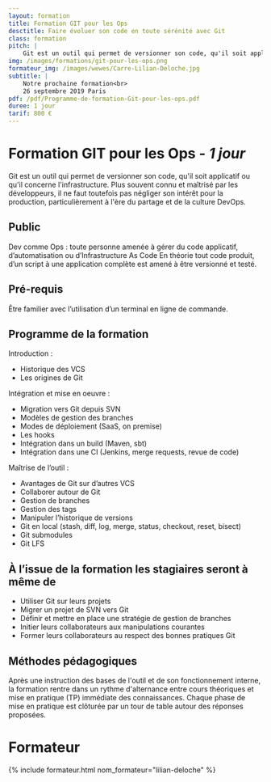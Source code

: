 ```yaml
---
layout: formation
title: Formation GIT pour les Ops
desctitle: Faire évoluer son code en toute sérénité avec Git
class: formation
pitch: |
    Git est un outil qui permet de versionner son code, qu'il soit applicatif ou qu'il concerne l'infrastructure. Plus souvent connu et maîtrisé par les développeurs, il ne faut toutefois pas négliger son intérêt pour la production, particulièrement à l'ère du partage et de la culture DevOps.
img: /images/formations/git-pour-les-ops.png
formateur_img: /images/wewes/Carre-Lilian-Deloche.jpg
subtitle: |
    Notre prochaine formation<br>
    26 septembre 2019 Paris
pdf: /pdf/Programme-de-formation-Git-pour-les-ops.pdf
duree: 1 jour
tarif: 800 €
---
```


# Formation GIT pour les Ops - *1 jour*

Git est un outil qui permet de versionner son code, qu'il soit applicatif ou qu'il concerne l'infrastructure. Plus souvent connu et maîtrisé par les développeurs, il ne faut toutefois pas négliger son intérêt pour la production, particulièrement à l'ère du partage et de la culture DevOps.

## Public

Dev comme Ops : toute personne amenée à gérer du code applicatif, d’automatisation ou d’Infrastructure As Code
En théorie tout code produit, d’un script à une application complète est amené à être versionné et testé.

## Pré-requis

Être familier avec l’utilisation d’un terminal en ligne de commande.

## Programme de la formation

Introduction :
* Historique des VCS
* Les origines de Git

Intégration et mise en oeuvre :
* Migration vers Git depuis SVN
* Modèles de gestion des branches
* Modes de déploiement (SaaS, on premise)
* Les hooks
* Intégration dans un build (Maven, sbt)
* Intégration dans une CI (Jenkins, merge requests, revue de code)

Maîtrise de l’outil :
* Avantages de Git sur d’autres VCS
* Collaborer autour de Git
* Gestion de branches
* Gestion des tags
* Manipuler l’historique de versions
* Git en local (stash, diff, log, merge, status, checkout, reset, bisect)
* Git submodules
* Git LFS


## À l’issue de la formation les stagiaires seront à même de
 
* Utiliser Git sur leurs projets
* Migrer un projet de SVN vers Git
* Définir et mettre en place une stratégie de gestion de branches
* Initier leurs collaborateurs aux manipulations courantes
* Former leurs collaborateurs au respect des bonnes pratiques Git


## Méthodes pédagogiques

Après une instruction des bases de l'outil et de son fonctionnement interne, la formation rentre dans un rythme d'alternance entre cours théoriques et mise en pratique (TP) immédiate des connaissances. 
Chaque phase de mise en pratique est clôturée par un tour de table autour des réponses proposées.

# Formateur

{% include formateur.html nom_formateur="lilian-deloche" %}

